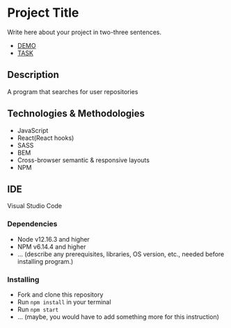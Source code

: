 # Project Title

Write here about your project in two-three sentences.
- [DEMO](https://dima-semenov.github.io/github_search_app/)
- [TASK](https://docs.google.com/document/d/1df9aSU6WxaRDAlV4Y6DQGPp-qL54P2CmqpfQztVTuJM/edit)

## Description

A program that searches for user repositories

## Technologies & Methodologies
  - JavaScript
  - React(React hooks)
  - SASS
  - BEM
  - Cross-browser semantic & responsive layouts
  - NPM  
 
## IDE
 Visual Studio Code

### Dependencies
* Node v12.16.3 and higher
* NPM v6.14.4 and higher
* ... (describe any prerequisites, libraries, OS version, etc., needed before installing program.)


### Installing
* Fork and clone this repository
* Run `npm install` in your terminal
* Run `npm start`
* ... (maybe, you would have to add something more for this instruction)
